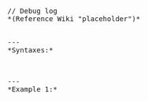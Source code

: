 <pre>// Debug log
*(Reference Wiki "placeholder")*


---
*Syntaxes:*

<!-- [] call `BIS_fnc_moduleMPTypeGroundSupport` -->

---
*Example 1:*

<!-- 
```sqf
[] call BIS_fnc_moduleMPTypeGroundSupport;
``` -->